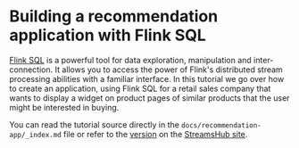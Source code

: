 # Building a recommendation application with Flink SQL

[Flink SQL](https://nightlies.apache.org/flink/flink-docs-release-1.20/docs/dev/table/overview/) is a powerful tool for data exploration, manipulation and inter-connection.
It allows you to access the power of Flink's distributed stream processing abilities with a familiar interface. 
In this tutorial we go over how to create an application, using Flink SQL for a retail sales company that wants to display a widget on product pages of similar products that the user might be interested in buying.

You can read the tutorial source directly in the `docs/recommendation-app/_index.md` file or refer to the [version](https://www.streamshub.io/docs/flink-sql-tutorials/main/recommendation-app/) on the [StreamsHub site](https://www.streamshub.io).